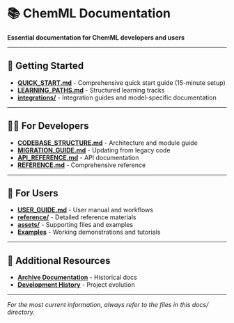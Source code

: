 # 📚 ChemML Documentation

**Essential documentation for ChemML developers and users**

---

## 🚀 **Getting Started**

- **[QUICK_START.md](QUICK_START.md)** - Comprehensive quick start guide (15-minute setup)
- **[LEARNING_PATHS.md](LEARNING_PATHS.md)** - Structured learning tracks
- **[integrations/](integrations/)** - Integration guides and model-specific documentation

---

## 👩‍💻 **For Developers**

- **[CODEBASE_STRUCTURE.md](CODEBASE_STRUCTURE.md)** - Architecture and module guide
- **[MIGRATION_GUIDE.md](MIGRATION_GUIDE.md)** - Updating from legacy code
- **[API_REFERENCE.md](API_REFERENCE.md)** - API documentation
- **[REFERENCE.md](REFERENCE.md)** - Comprehensive reference

---

## 🎯 **For Users**

- **[USER_GUIDE.md](USER_GUIDE.md)** - User manual and workflows
- **[reference/](reference/)** - Detailed reference materials
- **[assets/](assets/)** - Supporting files and examples
- **[Examples](../examples/)** - Working demonstrations and tutorials

---

## 📖 **Additional Resources**

- **[Archive Documentation](../archive/documentation_legacy/)** - Historical docs
- **[Development History](../archive/development_history/)** - Project evolution

---

*For the most current information, always refer to the files in this docs/ directory.*

